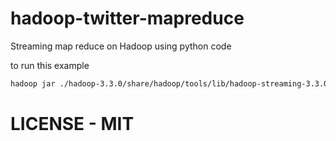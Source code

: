# hadoop-twitter-mapreduce
Streaming map reduce on Hadoop using python code

to run this example


```bash
hadoop jar ./hadoop-3.3.0/share/hadoop/tools/lib/hadoop-streaming-3.3.0.jar -input input/sample-data -mapper ./tweetMapper.py  -reducer ./tweetReducer.py -output output -file *.py
```


# LICENSE - MIT
